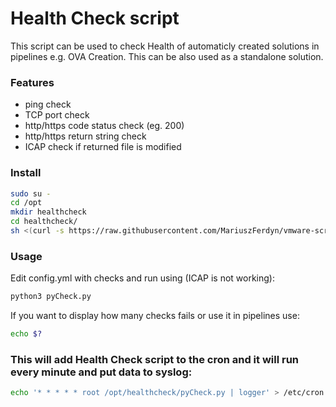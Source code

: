# Health Check script

This script can be used to check Health of automaticly created solutions in pipelines e.g. OVA Creation. This can be also used as a standalone solution.

### Features 
* ping check
* TCP port check
* http/https code status check (eg. 200)
* http/https return string check
* ICAP check if returned file is modified

### Install
```bash
sudo su -
cd /opt
mkdir healthcheck
cd healthcheck/
sh <(curl -s https://raw.githubusercontent.com/MariuszFerdyn/vmware-scripts/main/HealthCheck/install.sh || wget -q -O - https://raw.githubusercontent.com/MariuszFerdyn/vmware-scripts/main/HealthCheck/install.sh)
```
### Usage

Edit config.yml with checks and run using (ICAP is not working):
```bash
python3 pyCheck.py
```
If you want to display how many checks fails or use it in pipelines use:
```bash
echo $?
```
### This will add Health Check script to the cron and it will run every minute and put data to syslog:
```bash
echo '* * * * * root /opt/healthcheck/pyCheck.py | logger' > /etc/cron.d/pyMonitor
```
